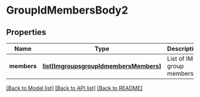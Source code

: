 # GroupIdMembersBody2

## Properties
Name | Type | Description | Notes
------------ | ------------- | ------------- | -------------
**members** | [**list[ImgroupsgroupIdmembersMembers]**](ImgroupsgroupIdmembersMembers.md) | List of IM group members. | [optional] 

[[Back to Model list]](../README.md#documentation-for-models) [[Back to API list]](../README.md#documentation-for-api-endpoints) [[Back to README]](../README.md)

